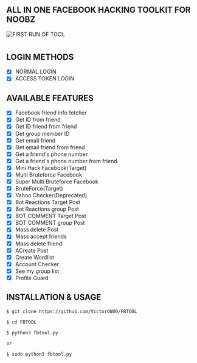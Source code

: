 ## ALL IN ONE FACEBOOK HACKING TOOLKIT FOR NOOBZ
![FIRST RUN OF TOOL](https://github.com/mkdirlove/FBTOOL/blob/master/Screenshot_2020-04-27_17-37-57.png)
#
## LOGIN METHODS
- [x] NORMAL LOGIN
- [x] ACCESS TOKEN LOGIN

## AVAILABLE FEATURES
- [x] Facebook friend info fetcher
- [x] Get ID from friend
- [x] Get ID friend from friend
- [x] Get group member ID
- [x] Get email friend
- [x] Get email friend from friend
- [x] Get a friend's phone number
- [x] Get a friend's phone number from friend
- [x] Mini Hack Facebook(Target)
- [x] Multi Bruteforce Facebook
- [x] Super Multi Bruteforce Facebook
- [x] BruteForce(Target)
- [x] Yahoo Checker(Deprecated)
- [x] Bot Reactions Target Post
- [x] Bot Reactions group Post
- [x] BOT COMMENT Target Post
- [x] BOT COMMENT group Post
- [x] Mass delete Post
- [x] Mass accept friends
- [x] Mass delete friend
- [x] ACreate Post
- [x] Create Wordlist
- [x] Account Checker 
- [x] See my group list
- [x] Profile Guard

## INSTALLATION & USAGE

    $ git clone https://github.com/VictorON00/FBTOOL
    
    $ cd FBTOOL

    $ python3 fbtool.py
    
    or
    
    $ sudo python3 fbtool.py
#
